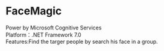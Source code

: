 # FaceMagic
Power by Microsoft Cognitive Services    
Platform：.NET Framework 7.0    
Features:Find the targer people by search his face in a group.
